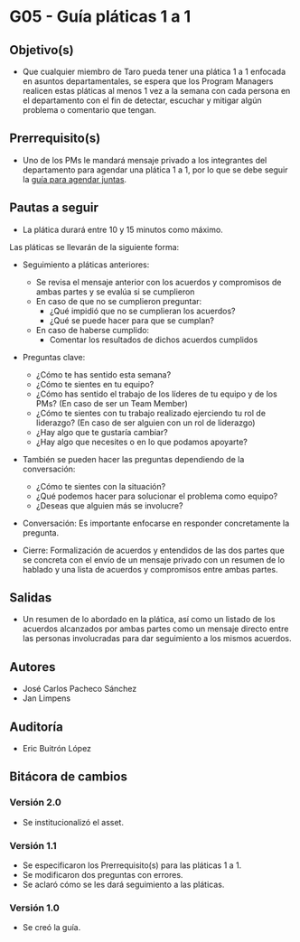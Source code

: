 # G05 - Guía pláticas 1 a 1

## Objetivo(s)

- Que cualquier miembro de Taro pueda tener una plática 1 a 1 enfocada en asuntos departamentales, se espera que los Program
  Managers realicen estas pláticas al menos 1 vez a la semana con cada persona en el departamento con el fin de detectar, escuchar y mitigar algún problema o comentario que tengan.

## Prerrequisito(s)

- Uno de los PMs le mandará mensaje privado a los integrantes del departamento para agendar una plática 1 a 1, por lo que se debe seguir la [guía para agendar juntas](https://taro-it.github.io/docs/guias/G01-guia-para-agendar-juntas).

## Pautas a seguir

- La plática durará entre 10 y 15 minutos como máximo.

Las pláticas se llevarán de la siguiente forma:

- Seguimiento a pláticas anteriores:
  - Se revisa el mensaje anterior con los acuerdos y compromisos de ambas partes y se evalúa si se cumplieron
  - En caso de que no se cumplieron preguntar:
    - ¿Qué impidió que no se cumplieran los acuerdos?
    - ¿Qué se puede hacer para que se cumplan?
  - En caso de haberse cumplido:
    - Comentar los resultados de dichos acuerdos cumplidos
- Preguntas clave:

  - ¿Cómo te has sentido esta semana?
  - ¿Cómo te sientes en tu equipo?
  - ¿Cómo has sentido el trabajo de los líderes de tu equipo y de los PMs? (En caso de ser un Team Member)
  - ¿Cómo te sientes con tu trabajo realizado ejerciendo tu rol de liderazgo? (En caso de ser alguien con un rol de liderazgo)
  - ¿Hay algo que te gustaría cambiar?
  - ¿Hay algo que necesites o en lo que podamos apoyarte?

- También se pueden hacer las preguntas dependiendo de la conversación:

  - ¿Cómo te sientes con la situación?
  - ¿Qué podemos hacer para solucionar el problema como equipo?
  - ¿Deseas que alguien más se involucre?

- Conversación: Es importante enfocarse en responder concretamente la pregunta.
- Cierre: Formalización de acuerdos y entendidos de las dos partes que se concreta con el envío de un mensaje privado con un resumen de lo hablado y una lista de acuerdos y compromisos entre ambas partes.

## Salidas

- Un resumen de lo abordado en la plática, así como un listado de los acuerdos alcanzados por ambas partes como un mensaje directo entre las personas involucradas para dar seguimiento a los mismos acuerdos.

## Autores

- José Carlos Pacheco Sánchez
- Jan Limpens

## Auditoría

- Eric Buitrón López

## Bitácora de cambios

### Versión 2.0

- Se institucionalizó el asset.

### Versión 1.1

- Se especificaron los Prerrequisito(s) para las pláticas 1 a 1.
- Se modificaron dos preguntas con errores.
- Se aclaró cómo se les dará seguimiento a las pláticas.

### Versión 1.0

- Se creó la guía.
